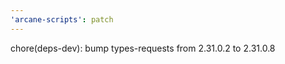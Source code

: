 ```yaml
---
'arcane-scripts': patch
---
```


<!-- markdownlint-disable MD041 -->chore(deps-dev): bump types-requests from 2.31.0.2 to 2.31.0.8
